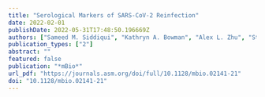 ```yaml
---
title: "Serological Markers of SARS-CoV-2 Reinfection"
date: 2022-02-01
publishDate: 2022-05-31T17:48:50.196669Z
authors: ["Sameed M. Siddiqui", "Kathryn A. Bowman", "Alex L. Zhu", "Stephanie Fischinger", "Samuel Beger", "Jenny S. Maron", "Yannic C. Bartsch", "Caroline Atyeo", "Matthew J. Gorman", "Ahmad Yanis", "Judd F. Hultquist", "Ramon Lorenzo-Redondo", "Egon A. Ozer", "Lacy M. Simons", "Rana Talj", "Danielle A. Rankin", "Lindsay Chapman", "Kyle Meade", "Jordan Steinhart", "Sean Mullane", "Suzanne Siebert", "Hendrik Streeck", "Pardis Sabeti", "Natasha Halasa", "Elon R. Musk", "Dan H. Barouch", "Anil S. Menon", "Eric J. Nilles", "Douglas A. Lauffenburger", "Galit Alter"]
publication_types: ["2"]
abstract: ""
featured: false
publication: "*mBio*"
url_pdf: "https://journals.asm.org/doi/full/10.1128/mbio.02141-21"
doi: "10.1128/mbio.02141-21"
---
```


